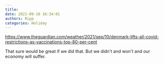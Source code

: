 ```yaml
---
title: 
date: 2021-09-10 16:34:01
authors: Ripp
categories: Holiday
---
```


 https://www.theguardian.com/weather/2021/sep/10/denmark-lifts-all-covid-restrictions-as-vaccinations-top-80-per-cent

That sure would be great if we did that. But we didn't and won't and our economy will suffer.